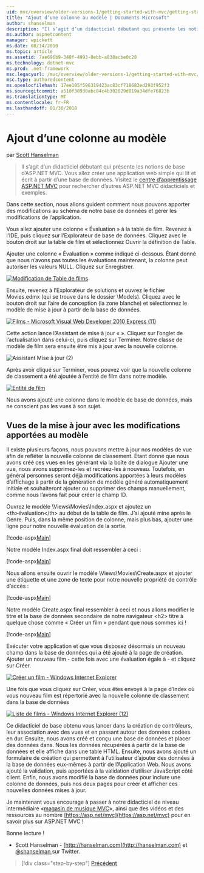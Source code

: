 ```yaml
---
uid: mvc/overview/older-versions-1/getting-started-with-mvc/getting-started-with-mvc-part8
title: "Ajout d’une colonne au modèle | Documents Microsoft"
author: shanselman
description: "Il s’agit d’un didacticiel débutant qui présente les notions de base d’ASP.NET MVC. Créez une application web simple qui lit et écrit à partir d’une base de données."
ms.author: aspnetcontent
manager: wpickett
ms.date: 08/14/2010
ms.topic: article
ms.assetid: 7ae696b9-348f-4993-8ebb-a838acbe0c28
ms.technology: dotnet-mvc
ms.prod: .net-framework
msc.legacyurl: /mvc/overview/older-versions-1/getting-started-with-mvc/getting-started-with-mvc-part8
msc.type: authoredcontent
ms.openlocfilehash: 17ee105f596319423ac83cf718683ed293f952f3
ms.sourcegitcommit: a510f38930abc84c4b302029d019a34dfe76823b
ms.translationtype: MT
ms.contentlocale: fr-FR
ms.lasthandoff: 01/30/2018
---
```

<a name="adding-a-column-to-the-model"></a>Ajout d’une colonne au modèle
====================
par [Scott Hanselman](https://github.com/shanselman)

> Il s’agit d’un didacticiel débutant qui présente les notions de base d’ASP.NET MVC. Vous allez créer une application web simple qui lit et écrit à partir d’une base de données. Visitez le [centre d’apprentissage ASP.NET MVC](../../../index.md) pour rechercher d’autres ASP.NET MVC didacticiels et exemples.


Dans cette section, nous allons guident comment nous pouvons apporter des modifications au schéma de notre base de données et gérer les modifications de l’application.

Vous allez ajouter une colonne « Évaluation » à la table de film. Revenez à l’IDE, puis cliquez sur l’Explorateur de base de données. Cliquez avec le bouton droit sur la table de film et sélectionnez Ouvrir la définition de Table.

Ajouter une colonne « Évaluation » comme indiqué ci-dessous. Étant donné que nous n’avons pas toutes les évaluations maintenant, la colonne peut autoriser les valeurs NULL. Cliquez sur Enregistrer.

[![Modification de Table de films](getting-started-with-mvc-part8/_static/image2.png)](getting-started-with-mvc-part8/_static/image1.png)

Ensuite, revenez à l’Explorateur de solutions et ouvrez le fichier Movies.edmx (qui se trouve dans le dossier \Models). Cliquez avec le bouton droit sur l’aire de conception (la zone blanche) et sélectionnez le modèle de mise à jour à partir de la base de données.

[![Films - Microsoft Visual Web Developer 2010 Express (11)](getting-started-with-mvc-part8/_static/image4.png)](getting-started-with-mvc-part8/_static/image3.png)

Cette action lance l’Assistant de mise à jour « ». Cliquez sur l’onglet de l’actualisation dans celui-ci, puis cliquez sur Terminer. Notre classe de modèle de film sera ensuite être mis à jour avec la nouvelle colonne.

![Assistant Mise à jour (2)](getting-started-with-mvc-part8/_static/image5.png)

Après avoir cliqué sur Terminer, vous pouvez voir que la nouvelle colonne de classement a été ajoutée à l’entité de film dans notre modèle.

[![Entité de film](getting-started-with-mvc-part8/_static/image7.png)](getting-started-with-mvc-part8/_static/image6.png)

Nous avons ajouté une colonne dans le modèle de base de données, mais ne conscient pas les vues à son sujet.

## <a name="update-views-with-model-changes"></a>Vues de la mise à jour avec les modifications apportées au modèle

Il existe plusieurs façons, nous pouvons mettre à jour nos modèles de vue afin de refléter la nouvelle colonne de classement. Étant donné que nous avons créé ces vues en les générant via la boîte de dialogue Ajouter une vue, nous avons supprimez-les et recréez-les à nouveau. Toutefois, en général personnes seront déjà modifications apportées à leurs modèles d’affichage à partir de la génération de modèle généré automatiquement initiale et souhaiteront ajouter ou supprimer des champs manuellement, comme nous l’avons fait pour créer le champ ID.

Ouvrez le modèle \Views\Movies\Index.aspx et ajoutez un &lt;th&gt;évaluation&lt;/th&gt; au début de la table de film. J’ai ajouté mine après le Genre. Puis, dans la même position de colonne, mais plus bas, ajouter une ligne pour notre nouvelle évaluation de la sortie.

[!code-aspx[Main](getting-started-with-mvc-part8/samples/sample1.aspx)]

Notre modèle Index.aspx final doit ressembler à ceci :

[!code-aspx[Main](getting-started-with-mvc-part8/samples/sample2.aspx)]

Nous allons ensuite ouvrir le modèle \Views\Movies\Create.aspx et ajouter une étiquette et une zone de texte pour notre nouvelle propriété de contrôle d’accès :

[!code-aspx[Main](getting-started-with-mvc-part8/samples/sample3.aspx)]

Notre modèle Create.aspx final ressembler à ceci et nous allons modifier le titre et la base de données secondaire de notre navigateur &lt;h2&gt; titre à quelque chose comme « Créer un film » pendant que nous sommes ici !

[!code-aspx[Main](getting-started-with-mvc-part8/samples/sample4.aspx)]

Exécuter votre application et que vous disposez désormais un nouveau champ dans la base de données qui a été ajouté à la page de création. Ajouter un nouveau film - cette fois avec une évaluation égale à - et cliquez sur Créer.

[![Créer un film - Windows Internet Explorer](getting-started-with-mvc-part8/_static/image9.png)](getting-started-with-mvc-part8/_static/image8.png)

Une fois que vous cliquez sur Créer, vous êtes envoyé à la page d’Index où vous nouveau film est répertorié avec la nouvelle colonne de classement dans la base de données

[![Liste de films - Windows Internet Explorer (12)](getting-started-with-mvc-part8/_static/image11.png)](getting-started-with-mvc-part8/_static/image10.png)

Ce didacticiel de base obtenu vous lancer dans la création de contrôleurs, leur association avec des vues et en passant autour des données codées en dur. Ensuite, nous avons créé et conçu une base de données et placer des données dans. Nous les données récupérées à partir de la base de données et elle affiche dans une table HTML. Ensuite, nous avons ajouté un formulaire de création qui permettent à l’utilisateur d’ajouter des données à la base de données eux-mêmes à partir de l’Application Web. Nous avons ajouté la validation, puis apportées à la validation d’utiliser JavaScript côté client. Enfin, nous avons modifié la base de données pour inclure une colonne de données, puis nos deux pages pour créer et afficher ces nouvelles données mises à jour.

Je maintenant vous encourage à passer à notre didacticiel de niveau intermédiaire «[magasin de musique MVC](../../older-versions/mvc-music-store/mvc-music-store-part-1.md)», ainsi que des vidéos et des ressources au nombre [https://asp.net/mvc](https://asp.net/mvc) pour en savoir plus sur ASP.NET MVC !

Bonne lecture !

- Scott Hanselman - [http://hanselman.com](http://hanselman.com) et [ @shanselman ](http://twitter.com/shanselman) sur Twitter.

>[!div class="step-by-step"]
[Précédent](getting-started-with-mvc-part7.md)
